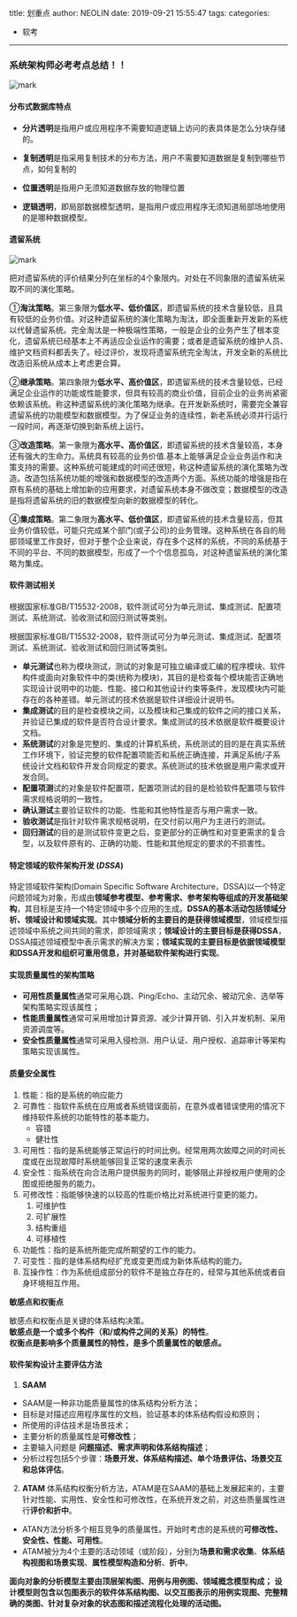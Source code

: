 title: 划重点
author: NEOLIN
date: 2019-09-21 15:55:47
tags:
categories:
  - 软考
---
### 系统架构师必考考点总结！！

![mark](http://pxrwus83d.bkt.clouddn.com/neos-images/20190921/YzNi9zHgCi0Q.png?imageslim)

<!-- more -->

#### 分布式数据库特点

- **分片透明**是指用户或应用程序不需要知道逻辑上访问的表具体是怎么分块存储的。

- **复制透明**是指采用复制技术的分布方法，用户不需要知道数据是复制到哪些节点，如何复制的
- **位置透明**是指用户无须知道数据存放的物理位置
- **逻辑透明**，即局部数据模型透明，是指用户或应用程序无须知道局部场地使用的是哪种数据模型。


#### 遗留系统

![mark](http://pxrwus83d.bkt.clouddn.com/neos-images/20190921/wxsSkIlzQOJT.png?imageslim)

把对遗留系统的评价结果分列在坐标的4个象限内。对处在不同象限的遗留系统采取不同的演化策略。

①**淘汰策略**。第三象限为**低水平、低价值区**，即遗留系统的技术含量较低，且具有较低的业务价值。对这种遗留系统的演化策略为淘汰，即全面重新开发新的系统以代替遗留系统。完全淘汰是一种极端性策略，一般是企业的业务产生了根本变化，遗留系统已经基本上不再适应企业运作的需要；或者是遗留系统的维护人员、维护文档资料都丢失了。经过评价，发现将遗留系统完全淘汰，开发全新的系统比改造旧系统从成本上考虑更合算。

②**继承策略**。第四象限为**低水平、高价值区**，即遗留系统的技术含量较低，已经满足企业运作的功能或性能要求，但具有较高的商业价值，目前企业的业务尚紧密依赖该系统。称这种遗留系统的演化策略为继承。在开发新系统时，需要完全兼容遗留系统的功能模型和数据模型。为了保证业务的连续性，新老系统必须并行运行一段时间，再逐渐切换到新系统上运行。

③**改造策略**。第一象限为**高水平、高价值区**，即遗留系统的技术含量较高，本身还有强大的生命力。系统具有较高的业务价值.基本上能够满足企业业务运作和决策支持的需要。这种系统可能建成的时间还很短，称这种遗留系统的演化策略为改造。改造包括系统功能的增强和数据模型的改造两个方面。系统功能的增强是指在原有系统的基础上增加新的应用要求，对遗留系统本身不做改变；数据模型的改造是指将遗留系统的旧的数据模型向新的数据模型的转化。

④**集成策略**。第二象限为**高水平、低价值区**，即遗留系统的技术含量较高，但其业务价值较低，可能只完成某个部门(或子公司)的业务管理。这种系统在各自的局部领域里工作良好，但对于整个企业来说，存在多个这样的系统，不同的系统基于不同的平台、不同的数据模型，形成了一个个信息孤岛，对这种遗留系统的演化策略为集成。

#### 软件测试相关

根据国家标准GB/T15532-2008，软件测试可分为单元测试、集成测试、配置项测试、系统测试、验收测试和回归测试等类别。

根据国家标准GB/T15532-2008，软件测试可分为单元测试、集成测试、配置项测试、系统测试、验收测试和回归测试等类别。

- **单元测试**也称为模块测试，测试的对象是可独立编译或汇编的程序模块、软件构件或面向对象软件中的类(统称为模块)，其目的是检查每个模块能否正确地实现设计说明中的功能、性能、接口和其他设计约束等条件，发现模块内可能存在的各种差错。单元测试的技术依据是软件详细设计说明书。
- **集成测试**的目的是检查模块之间，以及模块和己集成的软件之间的接口关系，并验证已集成的软件是否符合设计要求。集成测试的技术依据是软件概要设计文档。
- **系统测试**的对象是完整的、集成的计算机系统，系统测试的目的是在真实系统工作环境下，验证完整的软件配置项能否和系统正确连接，并满足系统/子系统设计文档和软件开发合同规定的要求。系统测试的技术依据是用户需求或开发合同。
- **配置项测**试的对象是软件配置项，配置项测试的目的是检验软件配置项与软件需求规格说明的一致性。
- **确认测试**主要验证软件的功能、性能和其他特性是否与用户需求一致。
- **验收测试**是指针对软件需求规格说明，在交付前以用户为主进行的测试。
- **回归测试**的目的是测试软件变更之后，变更部分的正确性和对变更需求的复合型，以及软件原有的、正确的功能、性能和其他规定的要求的不损害性。

#### 特定领域的软件架构开发 (*DSSA*)

特定领域软件架构(Domain Specific Software Architecture，DSSA)以一个特定问题领域为对象，形成由**领域参考模型、参考需求、参考架构等组成的开发基础架构**，其目标是支持一个特定领域中多个应用的生成。**DSSA的基本活动包括领域分析、领域设计和领域实现**。其中**领域分析的主要目的是获得领域模型**，领域模型描述领域中系统之间共同的需求，即领域需求；**领域设计的主要目标是获得DSSA**，DSSA描述领域模型中表示需求的解决方案；**领域实现的主要目标是依据领域模型和DSSA开发和组织可重用信息，并对基础软件架构进行实现**。

#### 实现质量属性的架构策略

- **可用性质量属性**通常可采用心跳、Ping/Echo、主动冗余、被动冗余、选举等架构策略实现该属性；
- **性能质量属性**通常可采用增加计算资源、减少计算开销、引入并发机制、采用资源调度等。
- **安全性质量属性**通常可采用入侵检测、用户认证、用户授权、追踪审计等架构策略实现该属性。


#### 质量安全属性

1. 性能：指的是系统的响应能力
2. 可靠性：指软件系统在应用或者系统错误面前，在意外或者错误使用的情况下维持软件系统的功能特性的基本能力。
   - 容错
   - 健壮性
3. 可用性：指的是系统能够正常运行的时间比例。经常用两次故障之间的时间长度或在出现故障时系统能够回复正常的速度来表示
4. 安全性：指系统在向合法用户提供服务的同时，能够阻止非授权用户使用的企图或拒绝服务的能力。
5. 可修改性：指能够快速的以较高的性能价格比对系统进行变更的能力。
   1. 可维护性
   2. 可扩展性
   3. 结构重组
   4. 可移植性
6. 功能性：指的是系统所能完成所期望的工作的能力。
7. 可变性：指的是体系结构经扩充或变更而成为新体系结构的能力。
8. 互操作性：作为系统组成部分的软件不是独立存在的，经常与其他系统或者自身环境相互作用。



**敏感点和权衡点**

敏感点和权衡点是关键的体系结构决策。  
**敏感点是一个或多个构件（和/或构件之间的关系）的特性**。  
**权衡点是影响多个质量属性的特性，是多个质量属性的敏感点。**

#### 软件架构设计主要评估方法

1. **SAAM**
* SAAM是一种非功能质量属性的体系结构分析方法；
* 目标是对描述应用程序属性的文档，验证基本的体系结构假设和原则；
* 所使用的评估技术是场景技术；
* 主要分析的质量属性是**可修改性**；
* 主要输入问题是 **问题描述、需求声明和体系结构描述**；
* 分析过程包括5个步骤：**场景开发、体系结构描述、单个场景评估、场景交互和总体评估**。

2. **ATAM**
体系结构权衡分析方法，ATAM是在SAAM的基础上发展起来的，主要针对性能、实用性、安全性和可修改性，在系统开发之前，对这些质量属性进行**评价和折中**。
* ATAN方法分析多个相互竞争的质量属性。开始时考虑的是系统的**可修改性、安全性、性能、可用性**。
* ATAM被分为4个主要的活动领域（或阶段），分别为**场景和需求收集**、**体系结构视图和场景实现**、**属性模型构造和分析**、**折中**。

  

**面向对象的分析模型主要由顶层架构图、用例与用例图、领域概念模型构成；**
**设计模型则包含以包图表示的软件体系结构图、以交互图表示的用例实现图、完整精确的类图、针对复杂对象的状态图和描述流程化处理的活动图。**

